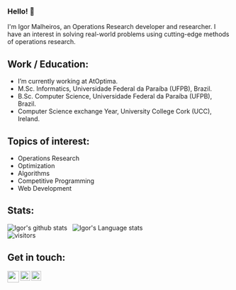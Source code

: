 ### Hello! 👋

<!--
**igormalheiros/igormalheiros** is a ✨ _special_ ✨ repository because its `README.md` (this file) appears on your GitHub profile. -->

I'm Igor Malheiros, an Operations Research developer and researcher. I have an interest in solving real-world problems using cutting-edge methods of operations research.

## Work / Education:

- I’m currently working at AtOptima.
- M.Sc. Informatics, Universidade Federal da Paraíba (UFPB), Brazil.
- B.Sc. Computer Science, Universidade Federal da Paraíba (UFPB), Brazil.
- Computer Science exchange Year, University College Cork (UCC), Ireland.

## Topics of interest:

- Operations Research
- Optimization
- Algorithms
- Competitive Programming
- Web Development

## Stats:

![Igor's github stats](https://github-readme-stats.vercel.app/api?username=igormalheiros&show_icons=true&hide_border=true)&nbsp;&nbsp;
![Igor's Language stats](https://github-readme-stats-eight-theta.vercel.app/api/top-langs/?username=igormalheiros&layout=compact&langs_count=8)
<br />
![visitors](https://visitor-badge.laobi.icu/badge?page_id=igormalheiros.igormalheiros)

## Get in touch:

<a href="mailto:igormalheiros92@gmail.com">
  <img align="left" width="26px" src="https://cdn.jsdelivr.net/npm/simple-icons@v3/icons/gmail.svg" />
</a>
<a href="https://www.linkedin.com/in/igormalheiros/">
  <img align="left" alt="Igor's linkedin" width="22px" src="https://raw.githubusercontent.com/peterthehan/peterthehan/master/assets/linkedin.svg" />
</a>
<a href="https://scholar.google.com.br/citations?hl=en&user=9XGfHjUAAAAJ">
  <img align="left" alt="Igor's scholar" width="22px" src="https://cdn.jsdelivr.net/npm/simple-icons@3.13.0/icons/googlescholar.svg" />
</a>
